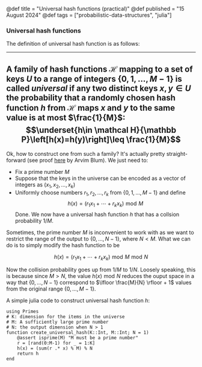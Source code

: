 @def title = "Universal hash functions (practical)"
@def published = "15 August 2024"
@def tags = ["probabilistic-data-structures", "julia"]

### Universal hash functions
The definition of universal hash function is as follows:

---
A family of hash functions $\mathcal H$ mapping to a set of keys $U$ to a range of integers $\{0,1,\dots,M-1\}$ is called *universal* if any two distinct keys $x,y\in U$ the probability that a randomly chosen hash function $h$ from $\mathcal H$ maps $x$ and $y$ to the same value is at most $\frac{1}{M}$: $$\underset{h\in \mathcal H}{\mathbb P}\left[h(x)=h(y)\right]\leq \frac{1}{M}$$
---

Ok, how to construct one from such a family? It's actually pretty straight-forward (see proof [here](https://www.cs.cmu.edu/~avrim/451f11/lectures/lect1004.pdf) by Arvim Blum). We just need to:
* Fix a prime number $M$ 
* Suppose that the keys in the universe can be encoded as a vector of integers as $(x_1,x_2,\dots,x_k)$
* Uniformly choose numbers $r_1,r_2,\dots,r_k$ from $\{0,1,\dots,M-1\}$
and define 
$$h(x) = (r_1x_1+\cdots+r_kx_k)\,\,\text{mod}\,\,M$$
Done. We now have a universal hash function $h$ that has a collsion probability $1/M$.

Sometimes, the prime number $M$ is inconvenient to work with as we want to restrict the range of the output to $\{0,\dots,N-1\}$, where $N < M$. What we can do is to simply modify the hash function to be

$$h(x) = (r_1x_1+\cdots+r_kx_k)\,\,\text{mod}\,\,M \,\, \text{mod}\,\, N$$

Now the collision probability goes up from $1/M$ to  $1/N$. Loosely speaking, this is because since $M>N$, the value $h(x)\,\,\text{mod}\,\,N$ reduces the ouput space in a way that $\{0,\dots,N-1\}$ correspond to $\lfloor \frac{M}{N} \rfloor + 1$ values from the original range $\{0,\dots,M-1\}$.

A simple julia code to construct universal hash function $h$:

```
using Primes
# K: dimension for the items in the universe
# M: A sufficiently large prime number
# N: the output dimension when N > 1
function create_universal_hash(K::Int, M::Int; N = 1)
    @assert isprime(M) "M must be a prime number"
    r = [rand(0:M-1) for _ = 1:K]
    h(x) = (sum(r .* x) % M) % N
    return h
end
```
